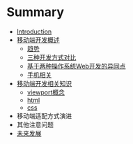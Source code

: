 # Summary

* [Introduction](README.md)
* [移动端开发概述](chapter1.md)
  * [趋势](chapter1/e-e-e.md)
  * [三种开发方式对比](chapter1/san-zhong-kai-fa-fang-shi-dui-bi.md)
  * [基于两种操作系统Web开发的异同点](chapter1/ji-yu-liang-zhong-cao-zuo-xi-tong-kai-fa-de-yi-tong-dian.md)
  * [手机相关](chapter1/shou-ji-xiang-guan.md)
* [移动端开发相关知识](yi-dong-duan-kai-fa-xiang-guan-zhi-shi.md)
  * [viewport概念](yi-dong-duan-kai-fa-xiang-guan-zhi-shi/viewportgai-nian.md)
  * [html](yi-dong-duan-kai-fa-xiang-guan-zhi-shi/html.md)
  * [css](yi-dong-duan-kai-fa-xiang-guan-zhi-shi/css.md)
* 移动端适配方式演进
* 其他注意问题
* [未来发展](wei-lai-fa-zhan.md)

